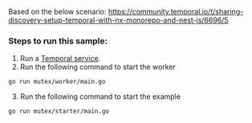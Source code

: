 Based on the below scenario:
https://community.temporal.io/t/sharing-discovery-setup-temporal-with-nx-monorepo-and-nest-js/6696/5

### Steps to run this sample:
1) Run a [Temporal service](https://github.com/temporalio/samples-go/tree/main/#how-to-use).
2) Run the following command to start the worker
```
go run mutex/worker/main.go
```
3) Run the following command to start the example
```
go run mutex/starter/main.go
```
